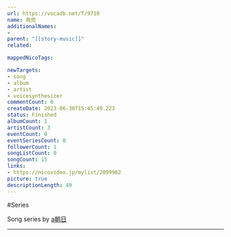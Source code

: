 ```yaml
---
url: https://vocadb.net/T/9710
name: 鳥兜
additionalNames: 
- 
parent: "[[story-music]]"
related:

mappedNicoTags:

newTargets:
- song
- album
- artist
- voicesynthesizer
commentCount: 0
createDate: 2023-06-30T15:45:49.223
status: Finished
albumCount: 1
artistCount: 3
eventCount: 0
eventSeriesCount: 0
followerCount: 1
songListCount: 0
songCount: 15
links: 
- https://nicovideo.jp/mylist/2099962
picture: true
descriptionLength: 49
---
```


#Series

Song series by [a朝日](https://vocadb.net/Ar/16146)

---

